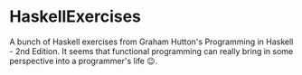 # HaskellExercises
A bunch of Haskell exercises from Graham Hutton's Programming in Haskell - 2nd Edition.
It seems that functional programming can really bring in some perspective into a programmer's life 😉.
